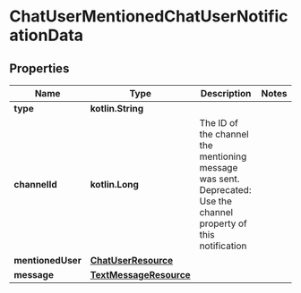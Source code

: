 
# ChatUserMentionedChatUserNotificationData

## Properties
Name | Type | Description | Notes
------------ | ------------- | ------------- | -------------
**type** | **kotlin.String** |  | 
**channelId** | **kotlin.Long** | The ID of the channel the mentioning message was sent. Deprecated: Use the channel property of this notification | 
**mentionedUser** | [**ChatUserResource**](ChatUserResource.md) |  | 
**message** | [**TextMessageResource**](TextMessageResource.md) |  | 



